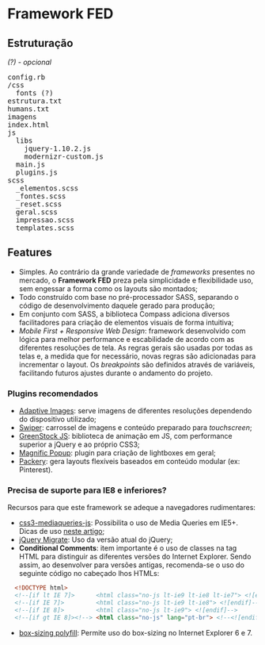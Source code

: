 # Framework FED

## Estruturação

*(?) - opcional*

<pre>
config.rb
/css
  fonts (?)
estrutura.txt
humans.txt
imagens
index.html
js
  libs
    jquery-1.10.2.js
    modernizr-custom.js
  main.js
  plugins.js
scss
  _elementos.scss
  _fontes.scss
  _reset.scss
  geral.scss
  impressao.scss
  templates.scss
</pre>

## Features

  * Simples. Ao contrário da grande variedade de *frameworks* presentes no mercado, o **Framework FED** preza pela simplicidade e flexibilidade uso, sem engessar a forma como os layouts são montados;
  * Todo construído com base no pré-processador SASS, separando o código de desenvolvimento daquele gerado para produção;
  * Em conjunto com SASS, a biblioteca Compass adiciona diversos facilitadores para criação de elementos visuais de forma intuitiva;
  * *Mobile First + Responsive Web Design*: framework desenvolvido com lógica para melhor performance e escabilidade de acordo com as diferentes resoluções de tela. As regras gerais são usadas por todas as telas e, a medida que for necessário, novas regras são adicionadas para incrementar o layout. Os *breakpoints* são definidos através de variáveis, facilitando futuros ajustes durante o andamento do projeto.

### Plugins recomendados

  * [Adaptive Images](http://adaptive-images.com/): serve imagens de diferentes resoluções dependendo do dispositivo utilizado;
  * [Swiper](https://github.com/nolimits4web/Swiper): carrossel de imagens e conteúdo preparado para *touchscreen*;
  * [GreenStock JS](https://github.com/greensock/GreenSock-JS): biblioteca de animação em JS, com performance superior a jQuery e ao próprio CSS3;
  * [Magnific Popup](https://github.com/dimsemenov/Magnific-Popup): plugin para criação de lightboxes em geral;
  * [Packery](https://github.com/metafizzy/packery): gera layouts flexíveis baseados em conteúdo modular (ex: Pinterest).

### Precisa de suporte para IE8 e inferiores?

Recursos para que este framework se adeque a navegadores rudimentares:

  * [css3-mediaqueries-js](https://code.google.com/p/css3-mediaqueries-js/): Possibilita o uso de Media Queries em IE5+. Dicas de uso [neste artigo](http://coding.smashingmagazine.com/2011/08/10/techniques-for-gracefully-degrading-media-queries/);
  * [jQuery Migrate](https://github.com/jquery/jquery-migrate/): Uso da versão atual do jQuery;
  * **Conditional Comments**: item importante é o uso de classes na tag HTML para distinguir as diferentes versões do Internet Explorer. Sendo assim, ao desenvolver para versões antigas, recomenda-se o uso do seguinte código no cabeçado lhos HTMLs:
  
```html
  <!DOCTYPE html>
  <!--[if lt IE 7]>      <html class="no-js lt-ie9 lt-ie8 lt-ie7"> <![endif]-->
  <!--[if IE 7]>         <html class="no-js lt-ie9 lt-ie8"> <![endif]-->
  <!--[if IE 8]>         <html class="no-js lt-ie9"> <![endif]-->
  <!--[if gt IE 8]><!--> <html class="no-js" lang="pt-br"> <!--<![endif]-->
```
  * [box-sizing polyfill](https://github.com/Schepp/box-sizing-polyfill): Permite uso do box-sizing no Internet Explorer 6 e 7.